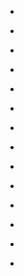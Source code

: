 
- [](/2017/12/941968730849910784/)

- [](/2017/12/941952337928523776/)

- [](/2017/12/941938217980325889/)

- [](/2017/12/941924820475830272/)

- [](/2017/12/941903812775723009/)

- [](/2017/12/941888399065038848/)

- [](/2017/12/941875599857008640/)

- [](/2017/12/941856607838670848/)

- [](/2015/06/10153912141213912/)

- [](/2015/06/615105424723808256/)

- [](/2015/06/614699878153785345/)

- [](/2015/06/10153907807963912-0/)

- [](/2011/06/76960062106640384/)

- [](/2011/06/76903301001658368/)
